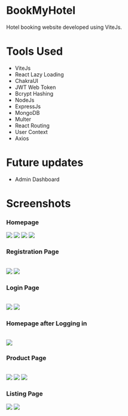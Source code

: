 <h1>BookMyHotel</h1>
<p>Hotel booking website developed using ViteJs.</p>

<h1>Tools Used</h1>
<ul>
  <li>ViteJs</li>
  <li>React Lazy Loading</li>
  <li>ChakraUI</li>
  <li>JWT Web Token</li>
  <li>Bcrypt Hashing</li>
  <li>NodeJs</li>
  <li>ExpressJs</li>
  <li>MongoDB</li>
  <li>Multer</li>
  <li>React Routing</li>
  <li>User Context</li>
  <li>Axios</li>
</ul>

<h1>Future updates</h1>
<ul>
  <li>Admin Dashboard</li>
</ul>

<h1>Screenshots</h1>
<h3>Homepage</h3>
<img src='./screenshots/Home1.png'>
<img src='./screenshots/Home2.png'>
<img src='./screenshots/Home3.png'>
<img src='./screenshots/Home4.png'>

</br>
<h3>Registration Page</h3>
</br>
<img src='./screenshots/Register1.png'>
<img src='./screenshots/Register2.png'>

</br>
<h3>Login Page</h3>
</br>
<img src='./screenshots/Login1.png'>
<img src='./screenshots/Login2.png'>

</br>
<h3>Homepage after Logging in</h3>
</br>
<img src='./screenshots/LoginHome1.png'>

</br>
<h3>Product Page</h3>
</br>
<img src='./screenshots/Product1.png'>
<img src='./screenshots/Product2.png'>
<img src='./screenshots/Product3.png'>

<h3>Listing Page</h3>
<img src='./screenshots/Listing1.png'>
<img src='./screenshots/Listing2.png'>
